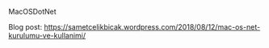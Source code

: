 MacOSDotNet

Blog post: https://sametcelikbicak.wordpress.com/2018/08/12/mac-os-net-kurulumu-ve-kullanimi/
